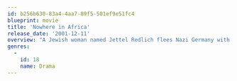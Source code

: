 ```yaml
---
id: b256b630-83a4-4aa7-89f5-501ef9e51fc4
blueprint: movie
title: 'Nowhere in Africa'
release_date: '2001-12-11'
overview: "A Jewish woman named Jettel Redlich flees Nazi Germany with her daughter Regina, to join her husband, Walter, on a farm in Kenya. At first, Jettel refuses to adjust to her new circumstances, bringing with her a set of china dishes and an evening gown. While Regina adapts readily to this new world, forming a strong bond with her father's cook, an African named Owuor."
genres:
  -
    id: 18
    name: Drama
---
```

